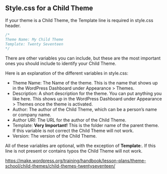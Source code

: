 ## Style.css for a Child Theme

If your theme is a Child Theme, the Template line is required in style.css header.

```css
/*
Theme Name: My Child Theme
Template: Twenty Seventeen
*/
```

There are other variables you can include, but these are the most important ones you should include to identify your Child Theme.

Here is an explanation of the different variables in style.css:

- Theme Name: The Name of the theme. This is the name that shows up in the WordPress Dashboard under Appearance > Themes.
- Description: A short description for the theme. You can put anything you like here. This shows up in the WordPress Dashboard under Appearance > Themes once the theme is activated.
- Author: The author of the Child Theme, which can be a person’s name or company name.
- Author URI: The URL for the author of the Child Theme.
- Template: <b>Very Important!</b> This is the folder name of the parent theme. If this variable is not correct the Child Theme will not work.
- Version: The version of the Child Theme.

All of these variables are optional, with the exception of <b>Template</b>:. If this line is not present or contains typos the Child Theme will not work.


https://make.wordpress.org/training/handbook/lesson-plans/theme-school/child-themes/child-themes-twentyseventeen/
